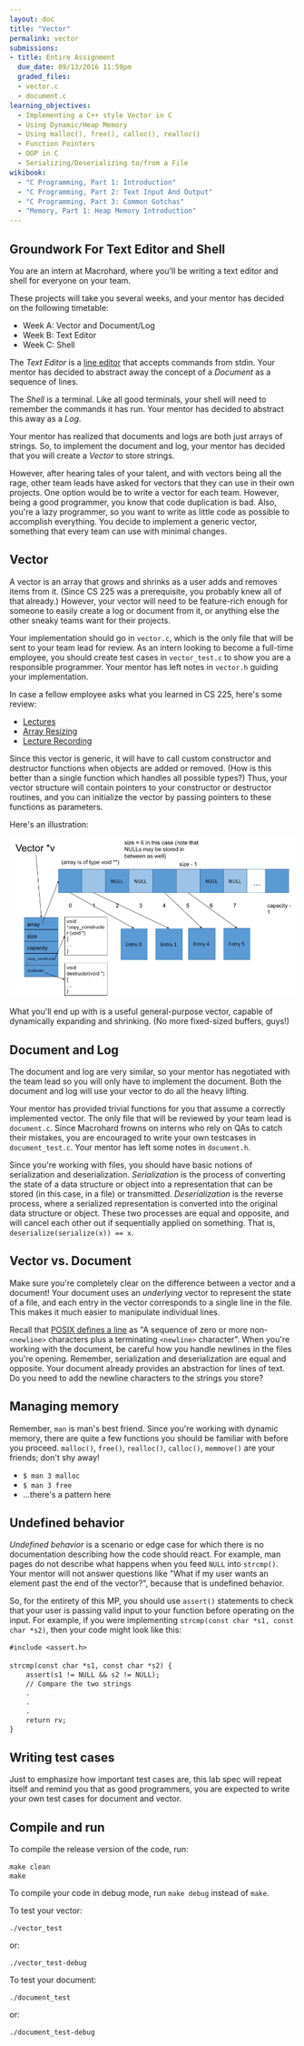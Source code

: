 ```yaml
---
layout: doc
title: "Vector"
permalink: vector
submissions:
- title: Entire Assignment
  due_date: 09/13/2016 11:59pm
  graded_files:
  - vector.c
  - document.c
learning_objectives:
  - Implementing a C++ style Vector in C
  - Using Dynamic/Heap Memory
  - Using malloc(), free(), calloc(), realloc()
  - Function Pointers
  - OOP in C
  - Serializing/Deserializing to/from a File
wikibook:
  - "C Programming, Part 1: Introduction"
  - "C Programming, Part 2: Text Input And Output"
  - "C Programming, Part 3: Common Gotchas"
  - "Memory, Part 1: Heap Memory Introduction"
---
```


## Groundwork For Text Editor and Shell

You are an intern at Macrohard, where you'll be writing a text editor and shell for everyone on your team.

These projects will take you several weeks, and your mentor has decided on the following timetable:

*   Week A: Vector and Document/Log
*   Week B: Text Editor
*   Week C: Shell

The _Text Editor_ is a [line editor](https://en.wikipedia.org/wiki/Line_editor) that accepts commands from stdin. Your mentor has decided to abstract away the concept of a _Document_ as a sequence of lines.

The _Shell_ is a terminal. Like all good terminals, your shell will need to remember the commands it has run. Your mentor has decided to abstract this away as a _Log_.

Your mentor has realized that documents and logs are both just arrays of strings. So, to implement the document and log, your mentor has decided that you will create a _Vector_ to store strings.

However, after hearing tales of your talent, and with vectors being all the rage, other team leads have asked for vectors that they can use in their own projects. One option would be to write a vector for each team. However, being a good programmer, you know that code duplication is bad. Also, you're a lazy programmer, so you want to write as little code as possible to accomplish everything. You decide to implement a generic vector, something that every team can use with minimal changes.


## Vector

A vector is an array that grows and shrinks as a user adds and removes items from it. (Since CS 225 was a prerequisite, you probably knew all of that already.) However, your vector will need to be feature-rich enough for someone to easily create a log or document from it, or anything else the other sneaky teams want for their projects.

Your implementation should go in `vector.c`, which is the only file that will be sent to your team lead for review. As an intern looking to become a full-time employee, you should create test cases in `vector_test.c` to show you are a responsible programmer. Your mentor has left notes in `vector.h` guiding your implementation.

In case a fellow employee asks what you learned in CS 225, here's some review:

* [Lectures](https://web.archive.org/web/20151225075250/https://chara.cs.illinois.edu/cs225/lectures/)
* [Array Resizing](https://web.archive.org/web/20160119032015/https://chara.cs.illinois.edu/cs225/lectures/slides/lec0928-resizing.pdf)
* [Lecture Recording](https://recordings.engineering.illinois.edu:8443/ess/echo/presentation/a73d58c6-98a0-4a8c-bf68-f0fb224f5c26)

Since this vector is generic, it will have to call custom constructor and destructor functions when objects are added or removed. (How is this better than a single function which handles all possible types?) Thus, your vector structure will contain pointers to your constructor or destructor routines, and you can initialize the vector by passing pointers to these functions as parameters.

Here's an illustration:

![](./images/vector.jpg)

What you'll end up with is a useful general-purpose vector, capable of dynamically expanding and shrinking. (No more fixed-sized buffers, guys!)


## Document and Log

The document and log are very similar, so your mentor has negotiated with the team lead so you will only have to implement the document. Both the document and log will use your vector to do all the heavy lifting.

Your mentor has provided trivial functions for you that assume a correctly implemented vector. The only file that will be reviewed by your team lead is `document.c`. Since Macrohard frowns on interns who rely on QAs to catch their mistakes, you are encouraged to write your own testcases in `document_test.c`. Your mentor has left some notes in `document.h`.

Since you're working with files, you should have basic notions of serialization and deserialization. _Serialization_ is the process of converting the state of a data structure or object into a representation that can be stored (in this case, in a file) or transmitted. _Deserialization_ is the reverse process, where a serialized representation is converted into the original data structure or object. These two processes are equal and opposite, and will cancel each other out if sequentially applied on something. That is, `deserialize(serialize(x)) == x`.


## Vector vs. Document

Make sure you're completely clear on the difference between a vector and a document! Your document uses an _underlying_ vector to represent the state of a file, and each entry in the vector corresponds to a single line in the file. This makes it much easier to manipulate individual lines.

Recall that [POSIX defines a line](http://pubs.opengroup.org/onlinepubs/9699919799/basedefs/V1_chap03.html#tag_03_206) as "A sequence of zero or more non-`<newline>` characters plus a terminating `<newline>` character". When you're working with the document, be careful how you handle newlines in the files you're opening. Remember, serialization and deserialization are equal and opposite. Your document already provides an abstraction for lines of text. Do you need to add the newline characters to the strings you store?

## Managing memory

Remember, `man` is man's best friend. Since you're working with dynamic memory, there are quite a few functions you should be familiar with before you proceed. `malloc()`, `free()`, `realloc()`,  `calloc()`, `memmove()` are your friends; don't shy away!

* `$ man 3 malloc`
* `$ man 3 free`
* ...there's a pattern here

## Undefined behavior

_Undefined behavior_ is a scenario or edge case for which there is no documentation describing how the code should react. For example, man pages do not describe what happens when you feed `NULL` into `strcmp()`. Your mentor will not answer questions like "What if my user wants an element past the end of the vector?", because that is undefined behavior.

So, for the entirety of this MP, you should use `assert()` statements to check that your user is passing valid input to your function before operating on the input. For example, if you were implementing `strcmp(const char *s1, const char *s2)`, then your code might look like this:

```
#include <assert.h>

strcmp(const char *s1, const char *s2) {
    assert(s1 != NULL && s2 != NULL);
    // Compare the two strings
    .
    .
    .
    return rv;
}
```

## Writing test cases

Just to emphasize how important test cases are, this lab spec will repeat itself and remind you that as good programmers, you are expected to write your own test cases for document and vector.

## Compile and run

To compile the release version of the code, run:

```
make clean
make
```

To compile your code in debug mode, run `make debug` instead of `make`.


To test your vector:

```
./vector_test
```

or:

```
./vector_test-debug
```


To test your document:

```
./document_test
```

or:

```
./document_test-debug
```
